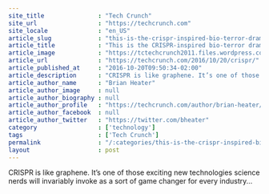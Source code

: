 ```yaml
---
site_title               : "Tech Crunch"
site_url                 : "https://techcrunch.com"
site_locale              : "en_US"
article_slug             : "this-is-the-crispr-inspired-bio-terror-drama-we-deserve-but-not-the-one-we-need"
article_title            : "This is the CRISPR-inspired bio-terror drama we deserve, but not the one we need"
article_image            : "https://tctechcrunch2011.files.wordpress.com/2016/05/genome-alt.jpg?w=764&h=400&crop=1"
article_url              : "https://techcrunch.com/2016/10/20/crispr/"
article_published_at     : "2016-10-20T09:50:34-02:00"
article_description      : "CRISPR is like graphene. It’s one of those exciting new technologies science nerds will invariably invoke as a sort of game changer for every industry..."
article_author_name      : "Brian Heater"
article_author_image     : null
article_author_biography : null
article_author_profile   : "https://techcrunch.com/author/brian-heater/"
article_author_facebook  : null
article_author_twitter   : "https://twitter.com/bheater"
category                 : ['technology']
tags                     : ['Tech Crunch']
permalink                : "/:categories/this-is-the-crispr-inspired-bio-terror-drama-we-deserve-but-not-the-one-we-need/"
layout                   : post
---
```


CRISPR is like graphene. It’s one of those exciting new technologies science nerds will invariably invoke as a sort of game changer for every industry...
